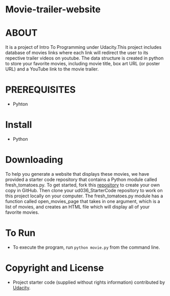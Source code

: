 # Movie-trailer-website

# ABOUT
It is a project of Intro To Programming under Udacity.This project includes database of movies links where each link will redirect the user to its repective trailer videos on youtube. The data structure is created in python to store your favorite movies, including movie title, box art URL (or poster URL) and a YouTube link to the movie trailer. 

# PREREQUISITES
* Pyhton 

# Install
* Python

# Downloading
To help you generate a website that displays these movies, we have provided a starter code repository that contains
a Python module called fresh_tomatoes.py. To get started, fork this [repository](https://github.com/udacity/ud036_StarterCode/blob/master/fresh_tomatoes.py) to create your own copy in GitHub. Then clone your ud036_StarterCode repository to work on this project locally on your computer. The fresh_tomatoes.py module has a function called open_movies_page that takes in one argument, which is a list of movies, and creates an HTML file which will display all of your favorite movies.
 
# To Run
* To execute the program, run `python movie.py` from the command line.

# Copyright and License
* Project starter code (supplied without rights information) contributed by [Udacity](udacity.com).
